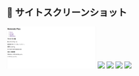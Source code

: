 ## 📸 サイトスクリーンショット

<p float="left">
  <img src="サービスページ" width="200" />
  <img src="./images/services_screenshot.png" width="200" />
  <img src="./images/works_screenshot.png" width="200" />
  <img src="./images/contact_screenshot.png" width="200" />
  <img src="./images/thankyou_screenshot.png" width="200" />
</p>
